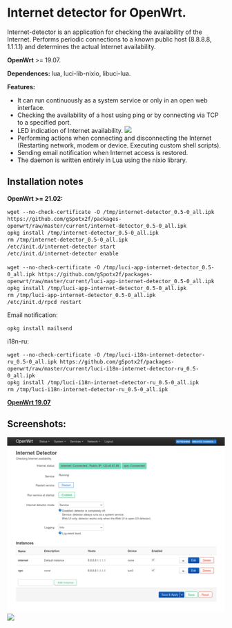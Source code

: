 # Internet detector for OpenWrt.
Internet-detector is an application for checking the availability of the Internet. Performs periodic connections to a known public host (8.8.8.8, 1.1.1.1) and determines the actual Internet availability.

**OpenWrt** >= 19.07.

**Dependences:** lua, luci-lib-nixio, libuci-lua.

**Features:**
 - It can run continuously as a system service or only in an open web interface.
 - Checking the availability of a host using ping or by connecting via TCP to a specified port.
 - LED indication of Internet availability.
![](https://github.com/gSpotx2f/luci-app-internet-detector/blob/master/screenshots/internet-led.jpg)
 - Performing actions when connecting and disconnecting the Internet (Restarting network, modem or device. Executing custom shell scripts).
 - Sending email notification when Internet access is restored.
 - The daemon is written entirely in Lua using the nixio library.

## Installation notes

**OpenWrt >= 21.02:**

    wget --no-check-certificate -O /tmp/internet-detector_0.5-0_all.ipk https://github.com/gSpotx2f/packages-openwrt/raw/master/current/internet-detector_0.5-0_all.ipk
    opkg install /tmp/internet-detector_0.5-0_all.ipk
    rm /tmp/internet-detector_0.5-0_all.ipk
    /etc/init.d/internet-detector start
    /etc/init.d/internet-detector enable

    wget --no-check-certificate -O /tmp/luci-app-internet-detector_0.5-0_all.ipk https://github.com/gSpotx2f/packages-openwrt/raw/master/current/luci-app-internet-detector_0.5-0_all.ipk
    opkg install /tmp/luci-app-internet-detector_0.5-0_all.ipk
    rm /tmp/luci-app-internet-detector_0.5-0_all.ipk
    /etc/init.d/rpcd restart

Email notification:

	opkg install mailsend

i18n-ru:

    wget --no-check-certificate -O /tmp/luci-i18n-internet-detector-ru_0.5-0_all.ipk https://github.com/gSpotx2f/packages-openwrt/raw/master/current/luci-i18n-internet-detector-ru_0.5-0_all.ipk
    opkg install /tmp/luci-i18n-internet-detector-ru_0.5-0_all.ipk
    rm /tmp/luci-i18n-internet-detector-ru_0.5-0_all.ipk

**[OpenWrt 19.07](https://github.com/gSpotx2f/luci-app-internet-detector/tree/19.07)**

## Screenshots:

![](https://github.com/gSpotx2f/luci-app-internet-detector/blob/master/screenshots/01.jpg)
![](https://github.com/gSpotx2f/luci-app-internet-detector/blob/master/screenshots/02.jpg)
